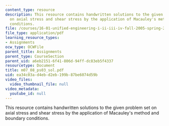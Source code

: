 ```yaml
---
content_type: resource
description: This resource contains handwritten solutions to the given problem set
  on axial stress and shear stress by the application of Macauley's method and boundary
  conditions.
file: /courses/16-01-unified-engineering-i-ii-iii-iv-fall-2005-spring-2006/ea34c03ad4ebd2eb199b87be6074d59b_m07_08_ps03_sol.pdf
file_type: application/pdf
learning_resource_types:
- Assignments
ocw_type: OCWFile
parent_title: Assignments
parent_type: CourseSection
parent_uid: a6eb2151-6f41-806d-94ff-dc83eb5f4337
resourcetype: Document
title: m07_08_ps03_sol.pdf
uid: ea34c03a-d4eb-d2eb-199b-87be6074d59b
video_files:
  video_thumbnail_file: null
video_metadata:
  youtube_id: null
---
```

This resource contains handwritten solutions to the given problem set on axial stress and shear stress by the application of Macauley's method and boundary conditions.

